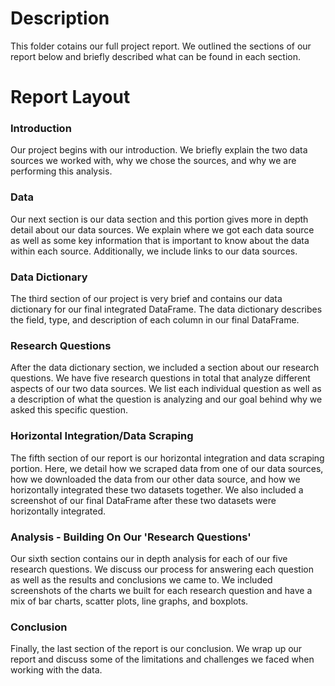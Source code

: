 # Description
This folder cotains our full project report. We outlined the sections of our report below and briefly described what can be found in each section.

# Report Layout
  ### Introduction
  Our project begins with our introduction. We briefly explain the two data sources we worked with, why we chose the sources, and   why we are performing this analysis.

  ### Data
  Our next section is our data section and this portion gives more in depth detail about our data sources. We explain where we got each data source as well as some key information that is important to know about the data within each source. Additionally, we include links to our data sources.

  ### Data Dictionary
  The third section of our project is very brief and contains our data dictionary for our final integrated DataFrame. The data dictionary describes the field, type, and description of each column in our final DataFrame.

  ### Research Questions
  After the data dictionary section, we included a section about our research questions. We have five research questions in total that analyze different aspects of our two data sources. We list each individual question as well as a description of what the question is analyzing and our goal behind why we asked this specific question.

  ### Horizontal Integration/Data Scraping
  The fifth section of our report is our horizontal integration and data scraping portion. Here, we detail how we scraped data from one of our data sources, how we downloaded the data from our other data source, and how we horizontally integrated these two datasets together. We also included a screenshot of our final DataFrame after these two datasets were horizontally integrated.

  ### Analysis - Building On Our 'Research Questions'
  Our sixth section contains our in depth analysis for each of our five research questions. We discuss our process for answering each question as well as the results and conclusions we came to. We included screenshots of the charts we built for each research question and have a mix of bar charts, scatter plots, line graphs, and boxplots.

  ### Conclusion
  Finally, the last section of the report is our conclusion. We wrap up our report and discuss some of the limitations and challenges we faced when working with the data.
